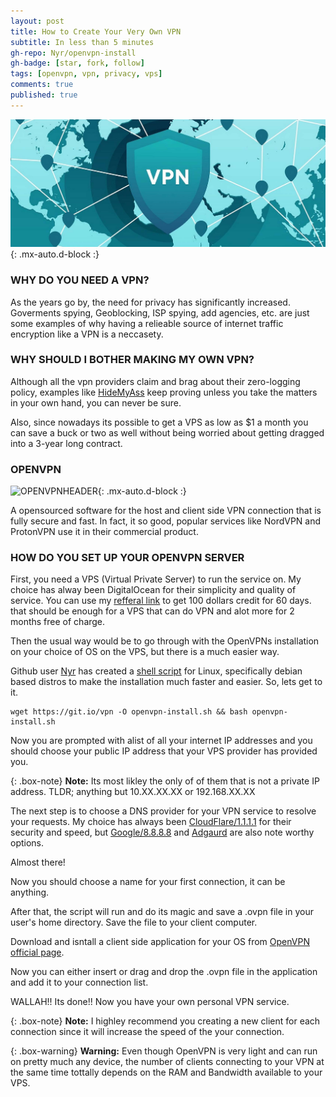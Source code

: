 ```yaml
---
layout: post
title: How to Create Your Very Own VPN
subtitle: In less than 5 minutes
gh-repo: Nyr/openvpn-install
gh-badge: [star, fork, follow]
tags: [openvpn, vpn, privacy, vps]
comments: true
published: true
---
```


![VPNHEADER](/assets/img/VPN.jpg){: .mx-auto.d-block :}

### WHY DO YOU NEED A VPN?

As the years go by, the need for privacy has significantly increased. Goverments spying, Geoblocking, ISP spying, add agencies, etc. are just some examples of why having a relieable source of internet traffic encryption like a VPN is a neccasety.

### WHY SHOULD I BOTHER MAKING MY OWN VPN?

Although all the vpn providers claim and brag about their zero-logging policy, examples like [HideMyAss](https://www.hidemyass.com/) keep proving unless you take the matters in your own hand, you can never be sure.

Also, since nowadays its possible to get a VPS as low as $1 a month you can save a buck or two as well without being worried about getting dragged into a 3-year long contract.

### OPENVPN

![OPENVPNHEADER](https://slides.poul.org/2017/corsi-linux-avanzati/OpenVPN/openvpn_logo.png){: .mx-auto.d-block :}

A opensourced software for the host and client side VPN connection that is fully secure and fast. In fact, it so good, popular services like NordVPN and ProtonVPN use it in their commercial product.

### HOW DO YOU SET UP YOUR OPENVPN SERVER

First, you need a VPS (Virtual Private Server) to run the service on. My choice has alway been DigitalOcean for their simplicity and quality of service.
You can use my [refferal link](https://m.do.co/c/70b5599f91d9) to get 100 dollars credit for 60 days. that should be enough for a VPS that can do VPN and alot more for 2 months free of charge.

Then the usual way would be to go through with the OpenVPNs installation on your choice of OS on the VPS, but there is a much easier way.

Github user [Nyr](https://github.com/Nyr) has created a [shell script](https://github.com/Nyr/openvpn-install) for Linux, specifically debian based distros to make the installation much faster and easier. 
So, lets get to it.

```
wget https://git.io/vpn -O openvpn-install.sh && bash openvpn-install.sh
```
Now you are prompted with alist of all your internet IP addresses and you should choose your public IP address that your VPS provider has provided you.

{: .box-note}
**Note:** Its most likley the only of of them that is not a private IP address. TLDR; anything but 10.XX.XX.XX or 192.168.XX.XX

The next step is to choose a DNS provider for your VPN service to resolve your requests. My choice has always been [CloudFlare/1.1.1.1](1.1.1.1) for their security and speed, but [Google/8.8.8.8](https://developers.google.com/speed/public-dns/) and [Adgaurd](https://adguard.com/en/adguard-dns/overview.html) are also note worthy options.

Almost there! 

Now you should choose a name for your first connection, it can be anything. 

After that, the script will run and do its magic and save a .ovpn file in your user's home directory. Save the file to your client computer.

Download and isntall a client side application for your OS from [OpenVPN official page](https://openvpn.net/download-open-vpn/).

Now you can either insert or drag and drop the .ovpn file in the application and add it to your connection list. 

WALLAH!! Its done!! Now you have your own personal VPN service.

{: .box-note}
**Note:** I highley recommend you creating a new client for each connection since it will increase the speed of the your connection.

{: .box-warning}
**Warning:** Even though OpenVPN is very light and can run on pretty much any device, the number of clients connecting to your VPN at the same time tottally depends on the RAM and Bandwidth available to your VPS.
